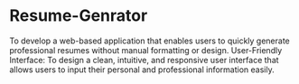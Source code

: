 # Resume-Genrator
To develop a web-based application that enables users to quickly generate professional resumes without manual formatting or design.  User-Friendly Interface:  To design a clean, intuitive, and responsive user interface that allows users to input their personal and professional information easily.
